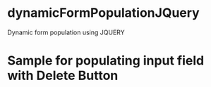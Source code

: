 # dynamicFormPopulationJQuery
Dynamic form population using JQUERY
# Sample for populating input field with Delete Button
